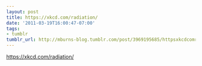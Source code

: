 ```yaml
---
layout: post
title: https://xkcd.com/radiation/
date: '2011-03-19T16:00:47-07:00'
tags:
- tumblr
tumblr_url: http://mburns-blog.tumblr.com/post/3969195685/httpsxkcdcomradiation
---
```

<a href="https://xkcd.com/radiation/">https://xkcd.com/radiation/</a>

